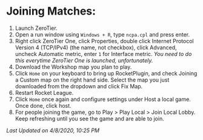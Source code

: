 # Joining Matches:
1. Launch ZeroTier.
2. Open a run window using `Windows + R`, type `ncpa.cpl` and press enter.
3. Right click ZeroTier One, click Properties, double click Internet Protocol Version 4 (TCP/IPv4) (the name, not checkbox), click Advanced, uncheck Automatic metric, enter `1` for Interface metric. *You need to do this everytime ZeroTier One is launched, unfortunately.*
4. Download the Workshop map you plan to play.
5. Click `Home` on your keyboard to bring up RocketPlugin, and check Joining a Custom map on the right hand side. Select the map you just downloaded from the dropdown and click Fix Map.
6. Restart Rocket League.
7. Click `Home` once again and configure settings under Host a local game. Once done, click host.
8. For people joining the game, go to Play > Play Local > Join Local Lobby. Keep refreshing until you see the game and are able to join.

*Last Updated on 4/8/2020, 10:25 PM*

